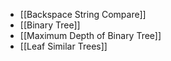 - [[Backspace String Compare]]
- [[Binary Tree]]
- [[Maximum Depth of Binary Tree]]
- [[Leaf Similar Trees]]